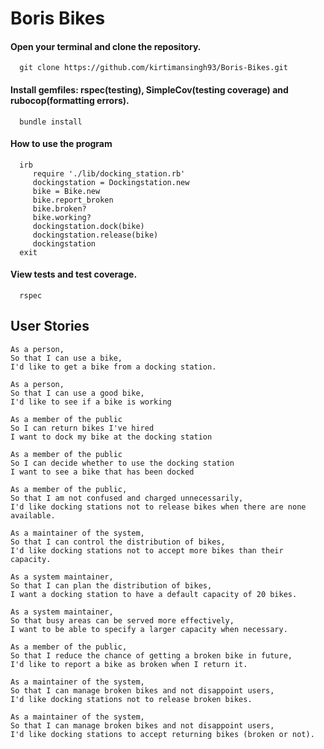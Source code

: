 # Boris Bikes

####  Open your terminal and clone the repository.

      git clone https://github.com/kirtimansingh93/Boris-Bikes.git


####  Install gemfiles: rspec(testing), SimpleCov(testing coverage) and rubocop(formatting errors).

      bundle install
      
      
####   How to use the program
      irb
         require './lib/docking_station.rb'
         dockingstation = Dockingstation.new
         bike = Bike.new
         bike.report_broken
         bike.broken?
         bike.working?
         dockingstation.dock(bike)
         dockingstation.release(bike)
         dockingstation
      exit

####   View tests and test coverage.

      rspec

## User Stories

```
As a person,
So that I can use a bike,
I'd like to get a bike from a docking station.

As a person,
So that I can use a good bike,
I'd like to see if a bike is working

As a member of the public
So I can return bikes I've hired
I want to dock my bike at the docking station

As a member of the public
So I can decide whether to use the docking station
I want to see a bike that has been docked

As a member of the public,
So that I am not confused and charged unnecessarily,
I'd like docking stations not to release bikes when there are none available.

As a maintainer of the system,
So that I can control the distribution of bikes,
I'd like docking stations not to accept more bikes than their capacity.

As a system maintainer,
So that I can plan the distribution of bikes,
I want a docking station to have a default capacity of 20 bikes.

As a system maintainer,
So that busy areas can be served more effectively,
I want to be able to specify a larger capacity when necessary.

As a member of the public,
So that I reduce the chance of getting a broken bike in future,
I'd like to report a bike as broken when I return it.

As a maintainer of the system,
So that I can manage broken bikes and not disappoint users,
I'd like docking stations not to release broken bikes.

As a maintainer of the system,
So that I can manage broken bikes and not disappoint users,
I'd like docking stations to accept returning bikes (broken or not).
```


